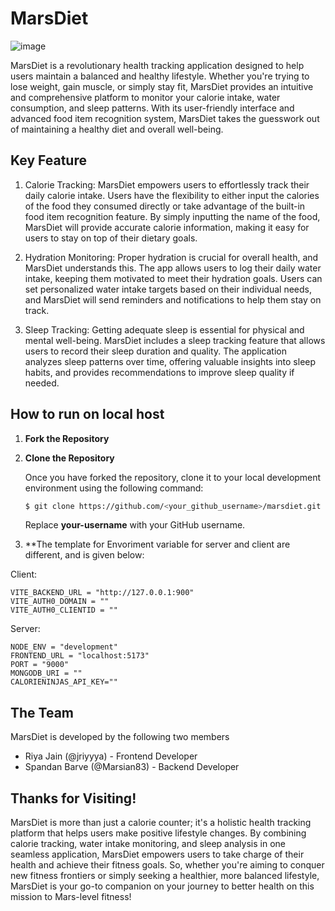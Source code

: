# MarsDiet
![image](https://github.com/jriyyya/marsdiet/assets/96080203/67f1e0b6-af59-427c-b1d1-f13378736731)


MarsDiet is a revolutionary health tracking application designed to help users maintain a balanced and healthy lifestyle. Whether you're trying to lose weight, gain muscle, or simply stay fit, MarsDiet provides an intuitive and comprehensive platform to monitor your calorie intake, water consumption, and sleep patterns. With its user-friendly interface and advanced food item recognition system, MarsDiet takes the guesswork out of maintaining a healthy diet and overall well-being.


## Key Feature
1. Calorie Tracking: MarsDiet empowers users to effortlessly track their daily calorie intake. Users have the flexibility to either input the calories of the food they consumed directly or take advantage of the built-in food item recognition feature. By simply inputting the name of the food, MarsDiet will provide accurate calorie information, making it easy for users to stay on top of their dietary goals.

2. Hydration Monitoring: Proper hydration is crucial for overall health, and MarsDiet understands this. The app allows users to log their daily water intake, keeping them motivated to meet their hydration goals. Users can set personalized water intake targets based on their individual needs, and MarsDiet will send reminders and notifications to help them stay on track.

3. Sleep Tracking: Getting adequate sleep is essential for physical and mental well-being. MarsDiet includes a sleep tracking feature that allows users to record their sleep duration and quality. The application analyzes sleep patterns over time, offering valuable insights into sleep habits, and provides recommendations to improve sleep quality if needed.


## How to run on local host

1. **Fork the Repository**

2. **Clone the Repository**

   Once you have forked the repository, clone it to your local development environment using the following command:

   ```sh
   $ git clone https://github.com/<your_github_username>/marsdiet.git 
   ```

   Replace **your-username** with your GitHub username.

3. **The template for Envoriment variable for server and client are different, and is given below:

Client:
```
VITE_BACKEND_URL = "http://127.0.0.1:900"
VITE_AUTH0_DOMAIN = ""
VITE_AUTH0_CLIENTID = ""
```

Server: 
```
NODE_ENV = "development"
FRONTEND_URL = "localhost:5173"
PORT = "9000"
MONGODB_URI = ""
CALORIENINJAS_API_KEY=""
```

## The Team

MarsDiet is developed by the following two members

- Riya Jain (@jriyyya) - Frontend Developer
- Spandan Barve (@Marsian83) - Backend Developer

## Thanks for Visiting!
MarsDiet is more than just a calorie counter; it's a holistic health tracking platform that helps users make positive lifestyle changes. By combining calorie tracking, water intake monitoring, and sleep analysis in one seamless application, MarsDiet empowers users to take charge of their health and achieve their fitness goals. So, whether you're aiming to conquer new fitness frontiers or simply seeking a healthier, more balanced lifestyle, MarsDiet is your go-to companion on your journey to better health on this mission to Mars-level fitness!
